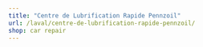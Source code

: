 ```yaml
---
title: "Centre de Lubrification Rapide Pennzoil"
url: /laval/centre-de-lubrification-rapide-pennzoil/
shop: car repair
---
```

